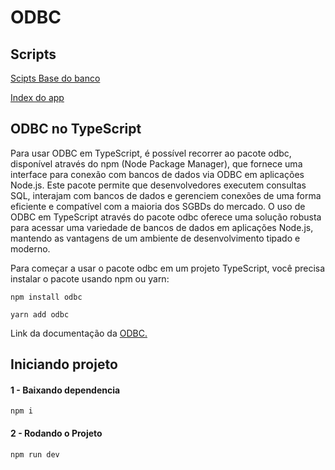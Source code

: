 # ODBC
## Scripts
[Scipts Base do banco](https://github.com/tacianosilva/bsi-tasks/tree/master/database/scripts/AtividadesBD/postgres)

[Index do app](index.ts)

## ODBC no TypeScript
Para usar ODBC em TypeScript, é possível recorrer ao pacote odbc, disponível através do npm (Node Package Manager), que fornece uma interface para conexão com bancos de dados via ODBC em aplicações Node.js. Este pacote permite que desenvolvedores executem consultas SQL, interajam com bancos de dados e gerenciem conexões de uma forma eficiente e compatível com a maioria dos SGBDs do mercado. O uso de ODBC em TypeScript através do pacote odbc oferece uma solução robusta para acessar uma variedade de bancos de dados em aplicações Node.js, mantendo as vantagens de um ambiente de desenvolvimento tipado e moderno.

Para começar a usar o pacote odbc em um projeto TypeScript, você precisa instalar o pacote usando npm ou yarn:

`npm install odbc`

`yarn add odbc`

Link da documentação da [ODBC.](https://www.npmjs.com/package/odbc?activeTab=readme)

## Iniciando projeto
#### 1 - Baixando dependencia
```console
npm i
```
#### 2 - Rodando o Projeto
```console
npm run dev
```